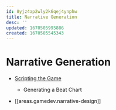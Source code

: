 ```yaml
---
id: 8yjz4ap2wly2k6qej4ynphw
title: Narrative Generation
desc: ''
updated: 1670505995886
created: 1670505545343
---
```

# Narrative Generation
- [Scripting the Game](https://rtalsoriangames.com/wp-content/uploads/2020/05/RTG-ScriptingtheGamev1.2.pdf)
  - Generating a Beat Chart

- [[areas.gamedev.narrative-design]]

